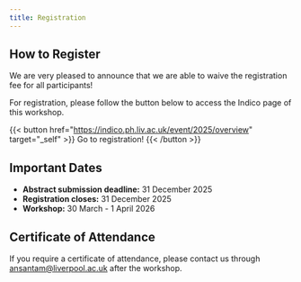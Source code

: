 ```yaml
---
title: Registration
---
```


## How to Register

We are very pleased to announce that we are able to waive the registration fee for all participants!

For registration, please follow the button below to access the Indico page of this workshop.

{{< button href="https://indico.ph.liv.ac.uk/event/2025/overview" target="_self" >}}
Go to registration!
{{< /button >}}

## Important Dates

- **Abstract submission deadline:** 31 December 2025
- **Registration closes:** 31 December 2025
- **Workshop:** 30 March - 1 April 2026

## Certificate of Attendance

If you require a certificate of attendance, please contact us through [ansantam@liverpool.ac.uk](mailto:ansantam@liverpool.ac.uk) after the workshop.
